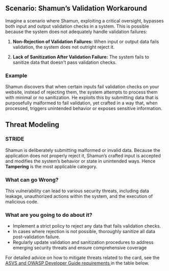 ## Scenario: Shamun’s Validation Workaround

Imagine a scenario where Shamun, exploiting a critical oversight, bypasses both input and output validation checks in a system. This is possible because the system does not adequately handle validation failures:

1. **Non-Rejection of Validation Failures:** When input or output data fails validation, the system does not outright reject it.

2. **Lack of Sanitization After Validation Failure:** The system fails to sanitize data that doesn't pass validation checks.

### Example

Shamun discovers that when certain inputs fail validation checks on your website, instead of rejecting them, the system attempts to process them with minimal or no sanitization. He exploits this by submitting data that is purposefully malformed to fail validation, yet crafted in a way that, when processed, triggers unintended behavior or exposes sensitive information.

## Threat Modeling

### STRIDE

Shamun is deliberately submitting malformed or invalid data.
Because the application does not properly reject it, Shamun’s crafted input is accepted and modifies the system’s behavior or state in unintended ways. Hence **Tampering** is the most applicable category.

### What can go Wrong?

This vulnerability can lead to various security threats, including data leakage, unauthorized actions within the system, and the execution of malicious code.

### What are you going to do about it?

- Implement a strict policy to reject any data that fails validation checks. 
- In cases where rejection is not possible, thoroughly sanitize all data post-validation failure. 
- Regularly update validation and sanitization procedures to address emerging security threats and ensure comprehensive coverage

For detailed advice on how to mitigate threats related to the card, see the [ASVS and OWASP Developer Guide requirements ](#mapping 'ASVS and OWASP Developer Guide requirements [internal]') in the table below.